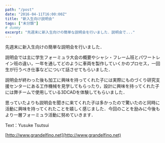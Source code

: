 ```yaml
---
path: "/post"
date: "2016-04-11T16:00:00Z"
title: "新入生向け説明会"
tags: ["未分類"]
# dummy
excerpt: "先週末に新入生向けの簡単な説明会を行いました．説明会で..."
---
```




[](11-1.jpg)

先週末に新入生向けの簡単な説明会を行いました．

説明会では主に学生フォーミュラ大会の概要やシャシ・フレーム班とパワートレイン班の違い，一年を通してどのように車両を製作していくかのプロセス，一回生が行うべき仕事などについて話させてもらいました．

説明会が終わった後も加工に興味を持ってくれた子には実際にものづくり研究支援センターにある工作機械を見学してもらったり，設計に興味を持ってくれた子には弊チームで使用している3DCADを体験してもらいました．

思っていたよりも説明会を聞きに来てくれた子は多かったので驚いたのと同時に活動に興味を持ってくれたことを嬉しく感じました．今回のことを励みに今後もより一層フォーミュラ活動に努めていきます．

Text：Yusuke Tsutsui

[http://www.grandelfino.net](http://www.grandelfino.net)

